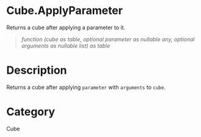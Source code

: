 ﻿# Cube.ApplyParameter
Returns a cube after applying a parameter to it.
> _function (cube as table, optional parameter as nullable any, optional arguments as nullable list) as table_
# Description 
Returns a cube after applying <code>parameter</code> with <code>arguments</code> to <code>cube</code>.
# Category 
Cube
